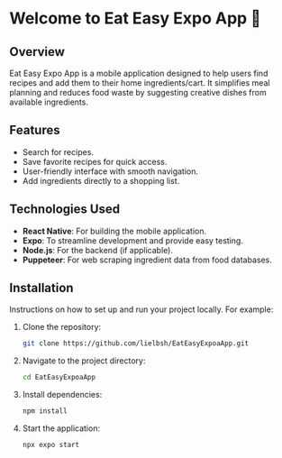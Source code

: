 # Welcome to Eat Easy Expo App 👋

## Overview
Eat Easy Expo App is a mobile application designed to help users find recipes and add them to their home ingredients/cart. It simplifies meal planning and reduces food waste by suggesting creative dishes from available ingredients.

## Features
- Search for recipes.
- Save favorite recipes for quick access.
- User-friendly interface with smooth navigation.
- Add ingredients directly to a shopping list.

## Technologies Used
- **React Native**: For building the mobile application.
- **Expo**: To streamline development and provide easy testing.
- **Node.js**: For the backend (if applicable).
- **Puppeteer**: For web scraping ingredient data from food databases.

## Installation
Instructions on how to set up and run your project locally. For example:
1. Clone the repository:
   ```bash
   git clone https://github.com/lielbsh/EatEasyExpoaApp.git
2. Navigate to the project directory:
   ```bash
   cd EatEasyExpoaApp
4. Install dependencies:
   ```bash
   npm install
6. Start the application:
   ```bash
   npx expo start


